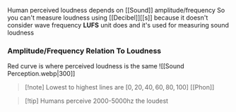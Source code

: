 Human perceived loudness depends on [[Sound]] amplitude/frequency
So you can't measure loudness using [[Decibel]][[s]]
because it doesn't consider wave frequency 
**LUFS** unit does and it's used for measuring sound loudness
### Amplitude/Frequency Relation To Loudness
Red curve is where perceived loudness is the same
![[Sound Perception.webp|300]]
> [!note] Lowest to highest lines are $[0,20,40,60,80,100]$ [[Phon]]

> [!tip] Humans perceive 2000-5000hz the loudest
